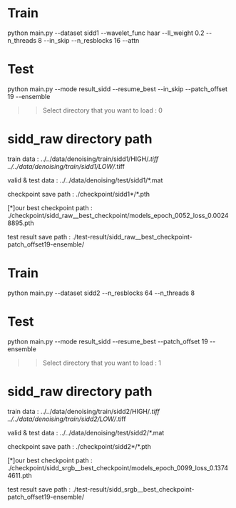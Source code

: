 # <Track1-rawRGB>

# Train 
python main.py --dataset sidd1 --wavelet_func haar --ll_weight 0.2 --n_threads 8 --in_skip --n_resblocks 16 --attn

# Test
python main.py --mode result_sidd --resume_best --in_skip --patch_offset 19 --ensemble
>>Select directory that you want to load : 0

# sidd_raw directory path
train data : 
../../data/denoising/train/sidd1/HIGH/*.tiff
../../data/denoising/train/sidd1/LOW/*.tiff

valid & test data : 
../../data/denoising/test/sidd1/*.mat

checkpoint save path : 
./checkpoint/sidd1*/*.pth

[*]our best checkpoint path : 
./checkpoint/sidd_raw__best_checkpoint/models_epoch_0052_loss_0.00248895.pth

test result save path : 
./test-result/sidd_raw__best_checkpoint-patch_offset19-ensemble/


# <Track2-sRGB>

# Train 
python main.py --dataset sidd2 --n_resblocks 64 --n_threads 8

# Test
python main.py --mode result_sidd --resume_best --patch_offset 19 --ensemble
>>Select directory that you want to load : 1

# sidd_raw directory path
train data : 
../../data/denoising/train/sidd2/HIGH/*.tiff
../../data/denoising/train/sidd2/LOW/*.tiff

valid & test data : 
../../data/denoising/test/sidd2/*.mat

checkpoint save path : 
./checkpoint/sidd2*/*.pth

[*]our best checkpoint path : 
./checkpoint/sidd_srgb__best_checkpoint/models_epoch_0099_loss_0.13744611.pth

test result save path : 
./test-result/sidd_srgb__best_checkpoint-patch_offset19-ensemble/